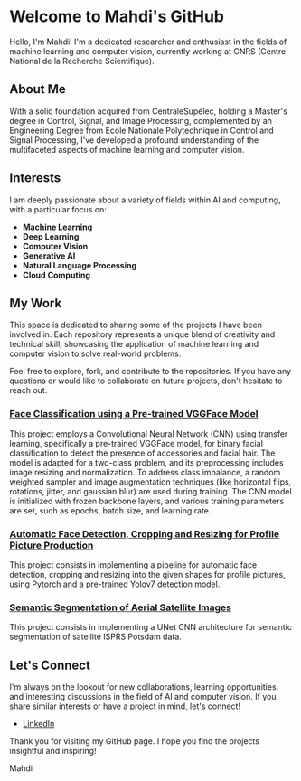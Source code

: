 # Welcome to Mahdi's GitHub

Hello, I'm Mahdi! I'm a dedicated researcher and enthusiast in the fields of machine learning and computer vision, currently working at CNRS (Centre National de la Recherche Scientifique).

## About Me

With a solid foundation acquired from CentraleSupélec, holding a Master's degree in Control, Signal, and Image Processing, complemented by an Engineering Degree from Ecole Nationale Polytechnique in Control and Signal Processing, I've developed a profound understanding of the multifaceted aspects of machine learning and computer vision.

<!---
### My Journey

- **CentraleSupélec**: During my time here, I engaged deeply with advanced topics and methodologies in the realm of machine learning and image processing.
  
- **Internship at CEA Paris-Saclay**: I explored the cutting-edge topic of "Plug-and-Play Image Reconstruction for Positron Emission Tomography," where I combined theoretical knowledge with practical application to advance in this challenging field.
  
- **Ecole Nationale Polytechnique**: My engineering thesis "Controlling a Mobile Robot via a Brain-Machine Interface, Detecting Fatigue Using EEG Signals" allowed me to delve into the intricate relationship between technology and human biological signals, pioneering in the domain of Brain-Machine Interfaces.
--->

## Interests

I am deeply passionate about a variety of fields within AI and computing, with a particular focus on:

- **Machine Learning**
- **Deep Learning**
- **Computer Vision**
- **Generative AI**
- **Natural Language Processing**
- **Cloud Computing**

## My Work

This space is dedicated to sharing some of the projects I have been involved in. Each repository represents a unique blend of creativity and technical skill, showcasing the application of machine learning and computer vision to solve real-world problems.

Feel free to explore, fork, and contribute to the repositories. If you have any questions or would like to collaborate on future projects, don't hesitate to reach out.

### [Face Classification using a Pre-trained VGGFace Model](https://github.com/Mehdilat/Project-ClearFace-Classification)

This project employs a Convolutional Neural Network (CNN) using transfer learning, specifically a pre-trained VGGFace model, for binary facial classification to detect the presence of accessories and facial hair. The model is adapted for a two-class problem, and its preprocessing includes image resizing and normalization. To address class imbalance, a random weighted sampler and image augmentation techniques (like horizontal flips, rotations, jitter, and gaussian blur) are used during training. The CNN model is initialized with frozen backbone layers, and various training parameters are set, such as epochs, batch size, and learning rate.

### [Automatic Face Detection, Cropping and Resizing for Profile Picture Production](https://github.com/Mehdilat/Project-ProfilePicture-AutomaticFaceDetection)

This project consists in implementing a pipeline for automatic face detection, cropping and resizing into the given shapes for profile pictures, using Pytorch and a pre-trained Yolov7 detection model.

### [Semantic Segmentation of Aerial Satellite Images](https://github.com/Mehdilat/Project-SatelliteImages-SemanticSegmentation)

This project consists in implementing a UNet CNN architecture for semantic segmentation of satellite ISPRS Potsdam data.

## Let's Connect

I'm always on the lookout for new collaborations, learning opportunities, and interesting discussions in the field of AI and computer vision. If you share similar interests or have a project in mind, let's connect!

- [LinkedIn](https://www.linkedin.com/in/mahdi-latreche/)

Thank you for visiting my GitHub page. I hope you find the projects insightful and inspiring!

Mahdi
